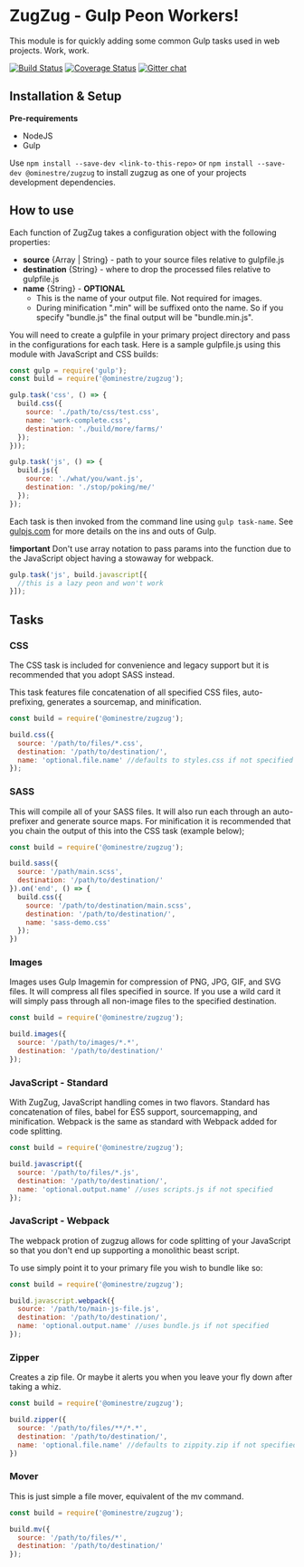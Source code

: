 # ZugZug - Gulp Peon Workers!

This module is for quickly adding some common Gulp tasks used in web projects.  Work, work.

[![Build Status](https://travis-ci.org/ominestre/zugzug.svg?branch=master)](https://travis-ci.org/ominestre/zugzug)
[![Coverage Status](https://coveralls.io/repos/github/ominestre/zugzug/badge.svg?branch=masters)](https://coveralls.io/github/ominestre/zugzug?branch=master)
[![Gitter chat](https://badges.gitter.im/gitterHQ/gitter.png)](https://gitter.im/ominestre-zugzug/Lobby)

## Installation & Setup

**Pre-requirements**
* NodeJS
* Gulp

Use ```npm install --save-dev <link-to-this-repo>```  or ```npm install --save-dev @ominestre/zugzug``` to install zugzug as one of your projects development dependencies.

## How to use

Each function of ZugZug takes a configuration object with the following properties:
* **source** {Array | String} - path to your source files relative to gulpfile.js
* **destination** {String} - where to drop the processed files relative to gulpfile.js
* **name** {String} - **OPTIONAL**
  * This is the name of your output file.  Not required for images.
  * During minification ".min" will be suffixed onto the name.  So if you specify "bundle.js" the final output will be "bundle.min.js".

You will need to create a gulpfile in your primary project directory and pass in the configurations for each task.  Here is a sample gulpfile.js using this module with JavaScript and CSS builds:

```JavaScript
const gulp = require('gulp');
const build = require('@ominestre/zugzug');

gulp.task('css', () => {
  build.css({
    source: './path/to/css/test.css',
    name: 'work-complete.css',
    destination: './build/more/farms/'
  });
}));

gulp.task('js', () => {
  build.js({
    source: './what/you/want.js',
    destination: './stop/poking/me/'
  });
});
```

Each task is then invoked from the command line using ```gulp task-name```.  See [gulpjs.com](http://www.gulpjs.com) for more details on the ins and outs of Gulp.

**!important** Don't use array notation to pass params into the function due to the JavaScript object having a stowaway for webpack.

```JavaScript
gulp.task('js', build.javascript[{
  //this is a lazy peon and won't work
}]);
```

## Tasks

### CSS

The CSS task is included for convenience and legacy support but it is recommended that you adopt SASS instead.

This task features file concatenation of all specified CSS files, auto-prefixing, generates a sourcemap, and minification.

```JavaScript
const build = require('@ominestre/zugzug');

build.css({
  source: '/path/to/files/*.css',
  destination: '/path/to/destination/',
  name: 'optional.file.name' //defaults to styles.css if not specified
});
```

### SASS

This will compile all of your SASS files.  It will also run each through an auto-prefixer and generate source maps.  For minification it is recommended that you chain the output of this into the CSS task (example below);

```JavaScript
const build = require('@ominestre/zugzug');

build.sass({
  source: '/path/main.scss',
  destination: '/path/to/destination/'
}).on('end', () => {
  build.css({
    source: '/path/to/destination/main.scss',
    destination: '/path/to/destination/',
    name: 'sass-demo.css'
  });
})
```


### Images

Images uses Gulp Imagemin for compression of PNG, JPG, GIF, and SVG files. It will compress all files specified in source.  If you use a wild card it will simply pass through all non-image files to the specified destination.

```JavaScript
const build = require('@ominestre/zugzug');

build.images({
  source: '/path/to/images/*.*',
  destination: '/path/to/destination/'
});
```

### JavaScript - Standard

With ZugZug, JavaScript handling comes in two flavors.  Standard has concatenation of files, babel for ES5 support, sourcemapping, and minification.  Webpack is the same as standard with Webpack added for code splitting.

```JavaScript
const build = require('@ominestre/zugzug');

build.javascript({
  source: '/path/to/files/*.js',
  destination: '/path/to/destination/',
  name: 'optional.output.name' //uses scripts.js if not specified
});
```

### JavaScript - Webpack

The webpack protion of zugzug allows for code splitting of your JavaScript so that you don't end up supporting a monolithic beast script.

To use simply point it to your primary file you wish to bundle like so:

```JavaScript
const build = require('@ominestre/zugzug');

build.javascript.webpack({
  source: '/path/to/main-js-file.js',
  destination: '/path/to/destination/',
  name: 'optional.output.name' //uses bundle.js if not specified
});
```

### Zipper

Creates a zip file.  Or maybe it alerts you when you leave your fly down after taking a whiz.

```JavaScript
const build = require('@ominestre/zugzug');

build.zipper({
  source: '/path/to/files/**/*.*',
  destination: '/path/to/destination/',
  name: 'optional.file.name' //defaults to zippity.zip if not specified
})
```

### Mover

This is just simple a file mover, equivalent of the mv command.

```JavaScript
const build = require('@ominestre/zugzug');

build.mv({
  source: '/path/to/files/*',
  destination: '/path/to/destination/'
});
```
